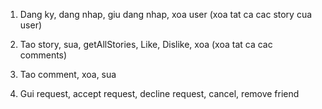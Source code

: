 1. Dang ky, dang nhap, giu dang nhap, xoa user (xoa tat ca cac story cua user)

2. Tao story, sua, getAllStories, Like, Dislike, xoa (xoa tat ca cac comments)

3. Tao comment, xoa, sua

4. Gui request, accept request, decline request, cancel, remove friend
